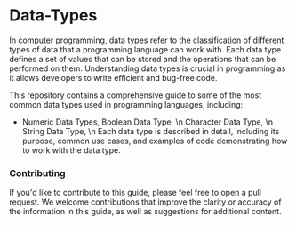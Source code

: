 # Data-Types
In computer programming, data types refer to the classification of different types of data that a programming language can work with. Each data type defines a set of values that can be stored and the operations that can be performed on them. Understanding data types is crucial in programming as it allows developers to write efficient and bug-free code.

This repository contains a comprehensive guide to some of the most common data types used in programming languages, including:

- Numeric Data Types,
Boolean Data Type, \n
Character Data Type, \n
String Data Type, \n
Each data type is described in detail, including its purpose, common use cases, and examples of code demonstrating how to work with the data type.

### Contributing
If you'd like to contribute to this guide, please feel free to open a pull request. We welcome contributions that improve the clarity or accuracy of the information in this guide, as well as suggestions for additional content.

